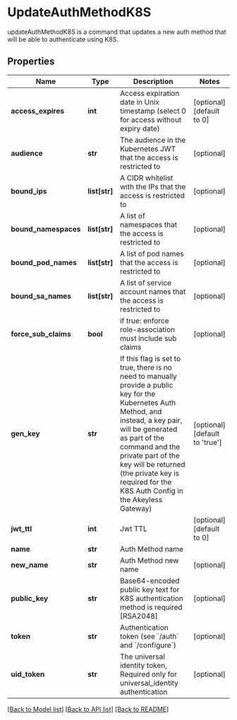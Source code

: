 # UpdateAuthMethodK8S

updateAuthMethodK8S is a command that updates a new auth method that will be able to authenticate using K8S.
## Properties
Name | Type | Description | Notes
------------ | ------------- | ------------- | -------------
**access_expires** | **int** | Access expiration date in Unix timestamp (select 0 for access without expiry date) | [optional] [default to 0]
**audience** | **str** | The audience in the Kubernetes JWT that the access is restricted to | [optional] 
**bound_ips** | **list[str]** | A CIDR whitelist with the IPs that the access is restricted to | [optional] 
**bound_namespaces** | **list[str]** | A list of namespaces that the access is restricted to | [optional] 
**bound_pod_names** | **list[str]** | A list of pod names that the access is restricted to | [optional] 
**bound_sa_names** | **list[str]** | A list of service account names that the access is restricted to | [optional] 
**force_sub_claims** | **bool** | if true: enforce role-association must include sub claims | [optional] 
**gen_key** | **str** | If this flag is set to true, there is no need to manually provide a public key for the Kubernetes Auth Method, and instead, a key pair, will be generated as part of the command and the private part of the key will be returned (the private key is required for the K8S Auth Config in the Akeyless Gateway) | [optional] [default to 'true']
**jwt_ttl** | **int** | Jwt TTL | [optional] [default to 0]
**name** | **str** | Auth Method name | 
**new_name** | **str** | Auth Method new name | [optional] 
**public_key** | **str** | Base64-encoded public key text for K8S authentication method is required [RSA2048] | [optional] 
**token** | **str** | Authentication token (see &#x60;/auth&#x60; and &#x60;/configure&#x60;) | [optional] 
**uid_token** | **str** | The universal identity token, Required only for universal_identity authentication | [optional] 

[[Back to Model list]](../README.md#documentation-for-models) [[Back to API list]](../README.md#documentation-for-api-endpoints) [[Back to README]](../README.md)


